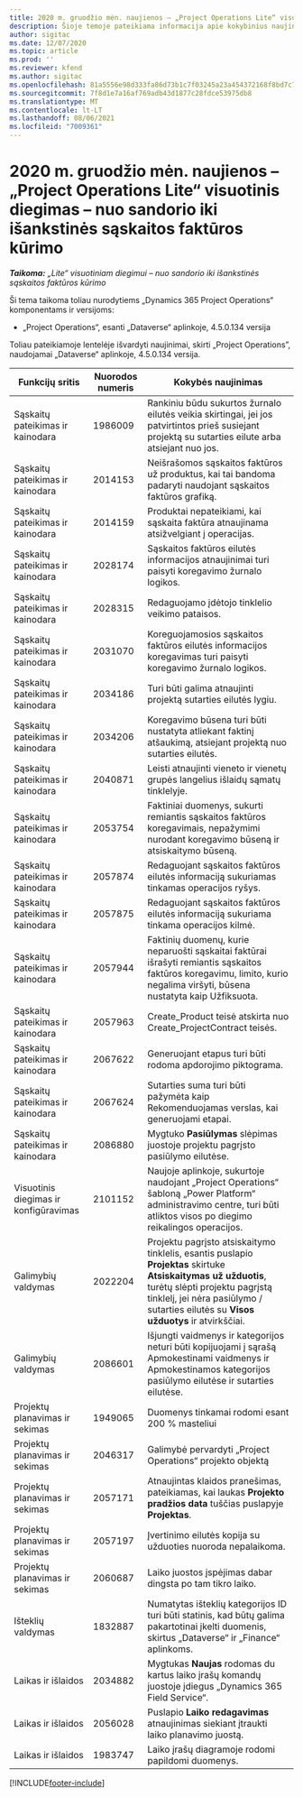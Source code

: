 ```yaml
---
title: 2020 m. gruodžio mėn. naujienos – „Project Operations Lite“ visuotinis diegimas – nuo sandorio iki išankstinės sąskaitos faktūros kūrimo
description: Šioje temoje pateikiama informacija apie kokybinius naujinimus, pasiekiamus 2020 m. gruodžio mėn. „Project Operations Lite” visuotinio diegimo leidime – nuo sandorio iki išankstinės sąskaitos faktūros kūrimo.
author: sigitac
ms.date: 12/07/2020
ms.topic: article
ms.prod: ''
ms.reviewer: kfend
ms.author: sigitac
ms.openlocfilehash: 81a5556e98d333fa86d73b1c7f03245a23a454372168f8bd7c79fc4425387734
ms.sourcegitcommit: 7f8d1e7a16af769adb43d1877c28fdce53975db8
ms.translationtype: MT
ms.contentlocale: lt-LT
ms.lasthandoff: 08/06/2021
ms.locfileid: "7009361"
---
```

# <a name="whats-new-december-2020---project-operations-lite-deployment---deal-to-proforma-invoicing"></a>2020 m. gruodžio mėn. naujienos – „Project Operations Lite“ visuotinis diegimas – nuo sandorio iki išankstinės sąskaitos faktūros kūrimo

_**Taikoma:** „Lite“ visuotiniam diegimui – nuo sandorio iki išankstinės sąskaitos faktūros kūrimo_

Ši tema taikoma toliau nurodytiems „Dynamics 365 Project Operations“ komponentams ir versijoms:

  - „Project Operations“, esanti „Dataverse“ aplinkoje, 4.5.0.134 versija 

Toliau pateikiamoje lentelėje išvardyti naujinimai, skirti „Project Operations”, naudojamai „Dataverse“ aplinkoje, 4.5.0.134 versija.

| **Funkcijų sritis** | **Nuorodos numeris** | **Kokybės naujinimas** |
| --- | --- | --- |
| Sąskaitų pateikimas ir kainodara | 1986009 | Rankiniu būdu sukurtos žurnalo eilutės veikia skirtingai, jei jos patvirtintos prieš susiejant projektą su sutarties eilute arba atsiejant nuo jos. |
| Sąskaitų pateikimas ir kainodara | 2014153 | Neišrašomos sąskaitos faktūros už produktus, kai tai bandoma padaryti naudojant sąskaitos faktūros grafiką. |
| Sąskaitų pateikimas ir kainodara | 2014159 | Produktai nepateikiami, kai sąskaita faktūra atnaujinama atsižvelgiant į operacijas. |
| Sąskaitų pateikimas ir kainodara | 2028174 | Sąskaitos faktūros eilutės informacijos atnaujinimai turi paisyti koregavimo žurnalo logikos. |
| Sąskaitų pateikimas ir kainodara | 2028315 | Redaguojamo įdėtojo tinklelio veikimo pataisos. |
| Sąskaitų pateikimas ir kainodara | 2031070 | Koreguojamosios sąskaitos faktūros eilutės informacijos koregavimas turi paisyti koregavimo žurnalo logikos. |
| Sąskaitų pateikimas ir kainodara | 2034186 | Turi būti galima atnaujinti projektą sutarties eilutės lygiu. |
| Sąskaitų pateikimas ir kainodara | 2034206 | Koregavimo būsena turi būti nustatyta atliekant faktinį atšaukimą, atsiejant projektą nuo sutarties eilutės. |
| Sąskaitų pateikimas ir kainodara | 2040871 | Leisti atnaujinti vieneto ir vienetų grupės langelius išlaidų sąmatų tinklelyje. |
| Sąskaitų pateikimas ir kainodara | 2053754 | Faktiniai duomenys, sukurti remiantis sąskaitos faktūros koregavimais, nepažymimi nurodant koregavimo būseną ir atsiskaitymo būseną. |
| Sąskaitų pateikimas ir kainodara | 2057874 | Redaguojant sąskaitos faktūros eilutės informaciją sukuriamas tinkamas operacijos ryšys. |
| Sąskaitų pateikimas ir kainodara | 2057875 | Redaguojant sąskaitos faktūros eilutės informaciją sukuriama tinkama operacijos kilmė. |
| Sąskaitų pateikimas ir kainodara | 2057944 | Faktinių duomenų, kurie neparuošti sąskaitai faktūrai išrašyti remiantis sąskaitos faktūros koregavimu, limito, kurio negalima viršyti, būsena nustatyta kaip Užfiksuota. |
| Sąskaitų pateikimas ir kainodara | 2057963 | Create\_Product teisė atskirta nuo Create\_ProjectContract teisės. |
| Sąskaitų pateikimas ir kainodara | 2067622 | Generuojant etapus turi būti rodoma apdorojimo piktograma. |
| Sąskaitų pateikimas ir kainodara | 2067624 | Sutarties suma turi būti pažymėta kaip Rekomenduojamas verslas, kai generuojami etapai. |
| Sąskaitų pateikimas ir kainodara | 2086880 | Mygtuko **Pasiūlymas** slėpimas juostoje projektu pagrįsto pasiūlymo eilutėse. |
| Visuotinis diegimas ir konfigūravimas | 2101152 | Naujoje aplinkoje, sukurtoje naudojant „Project Operations“ šabloną „Power Platform“ administravimo centre, turi būti atliktos visos po diegimo reikalingos operacijos. |
|  Galimybių valdymas | 2022204 | Projektu pagrįsto atsiskaitymo tinklelis, esantis puslapio **Projektas** skirtuke **Atsiskaitymas už užduotis**, turėtų slėpti projektu pagrįstą tinklelį, jei nėra pasiūlymo / sutarties eilutės su **Visos užduotys** ir atvirkščiai. |
|  Galimybių valdymas | 2086601 | Išjungti vaidmenys ir kategorijos neturi būti kopijuojami į sąrašą Apmokestinami vaidmenys ir Apmokestinamos kategorijos pasiūlymo eilutėse ir sutarties eilutėse. |
| Projektų planavimas ir sekimas | 1949065 | Duomenys tinkamai rodomi esant 200 % masteliui |
| Projektų planavimas ir sekimas | 2046317 | Galimybė pervardyti „Project Operations“ projekto objektą |
| Projektų planavimas ir sekimas | 2057171 | Atnaujintas klaidos pranešimas, pateikiamas, kai laukas **Projekto pradžios data** tuščias puslapyje **Projektas**. |
| Projektų planavimas ir sekimas | 2057197 | Įvertinimo eilutės kopija su užduoties nuoroda nepalaikoma. |
| Projektų planavimas ir sekimas | 2060687 | Laiko juostos įspėjimas dabar dingsta po tam tikro laiko. |
| Išteklių valdymas | 1832887 | Numatytas išteklių kategorijos ID turi būti statinis, kad būtų galima pakartotinai įkelti duomenis, skirtus „Dataverse“ ir „Finance“ aplinkoms. |
| Laikas ir išlaidos | 2034882 | Mygtukas **Naujas** rodomas du kartus laiko įrašų komandų juostoje įdiegus „Dynamics 365 Field Service“. |
| Laikas ir išlaidos | 2056028 | Puslapio **Laiko redagavimas** atnaujinimas siekiant įtraukti laiko planavimo juostą. |
| Laikas ir išlaidos | 1983747 | Laiko įrašų diagramoje rodomi papildomi duomenys. |


[!INCLUDE[footer-include](../../includes/footer-banner.md)]